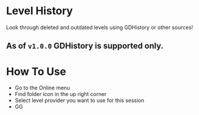 # Level History

Look through <cy>deleted and outdated levels</c> using <cp>GDHistory</c> or other sources!

## As of `v1.0.0` GDHistory is supported only.

# How To Use

- Go to the Online menu
- Find <cy>folder icon</c> in the up right corner
- Select <cy>level provider</c> you want to use for this session
- <cp>GG</c>
